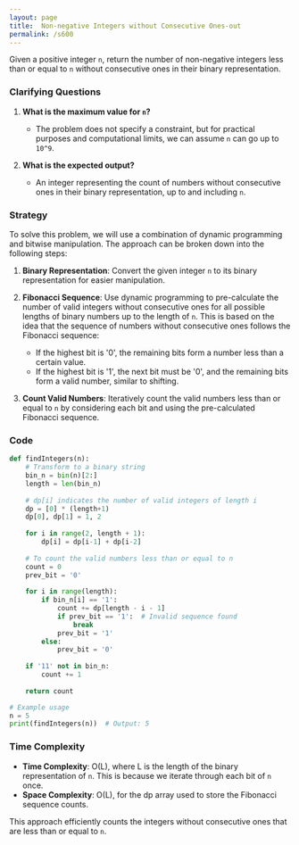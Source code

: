 ```yaml
---
layout: page
title:  Non-negative Integers without Consecutive Ones-out
permalink: /s600
---
```


Given a positive integer `n`, return the number of non-negative integers less than or equal to `n` without consecutive ones in their binary representation.

### Clarifying Questions
1. **What is the maximum value for `n`?**
   - The problem does not specify a constraint, but for practical purposes and computational limits, we can assume `n` can go up to `10^9`.

2. **What is the expected output?**
   - An integer representing the count of numbers without consecutive ones in their binary representation, up to and including `n`.

### Strategy

To solve this problem, we will use a combination of dynamic programming and bitwise manipulation. The approach can be broken down into the following steps:

1. **Binary Representation**: Convert the given integer `n` to its binary representation for easier manipulation.
  
2. **Fibonacci Sequence**: Use dynamic programming to pre-calculate the number of valid integers without consecutive ones for all possible lengths of binary numbers up to the length of `n`. This is based on the idea that the sequence of numbers without consecutive ones follows the Fibonacci sequence:
    - If the highest bit is '0', the remaining bits form a number less than a certain value.
    - If the highest bit is '1', the next bit must be '0', and the remaining bits form a valid number, similar to shifting.

3. **Count Valid Numbers**: Iteratively count the valid numbers less than or equal to `n` by considering each bit and using the pre-calculated Fibonacci sequence.

### Code

```python
def findIntegers(n):
    # Transform to a binary string
    bin_n = bin(n)[2:]
    length = len(bin_n)
    
    # dp[i] indicates the number of valid integers of length i
    dp = [0] * (length+1)
    dp[0], dp[1] = 1, 2
    
    for i in range(2, length + 1):
        dp[i] = dp[i-1] + dp[i-2]
    
    # To count the valid numbers less than or equal to n
    count = 0
    prev_bit = '0'
    
    for i in range(length):
        if bin_n[i] == '1':
            count += dp[length - i - 1]
            if prev_bit == '1':  # Invalid sequence found
                break
            prev_bit = '1'
        else:
            prev_bit = '0'
    
    if '11' not in bin_n:
        count += 1
    
    return count

# Example usage
n = 5
print(findIntegers(n))  # Output: 5
```

### Time Complexity

- **Time Complexity**: O(L), where L is the length of the binary representation of `n`. This is because we iterate through each bit of `n` once.
- **Space Complexity**: O(L), for the dp array used to store the Fibonacci sequence counts.

This approach efficiently counts the integers without consecutive ones that are less than or equal to `n`.